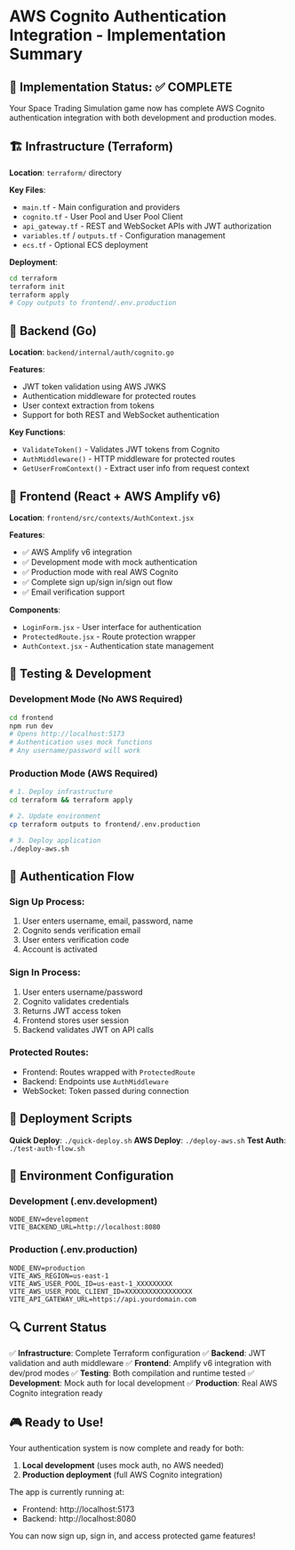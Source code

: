 # AWS Cognito Authentication Integration - Implementation Summary

## 🎯 Implementation Status: ✅ COMPLETE

Your Space Trading Simulation game now has complete AWS Cognito authentication integration with both development and production modes.

## 🏗️ Infrastructure (Terraform)

**Location**: `terraform/` directory

**Key Files**:
- `main.tf` - Main configuration and providers
- `cognito.tf` - User Pool and User Pool Client
- `api_gateway.tf` - REST and WebSocket APIs with JWT authorization
- `variables.tf` / `outputs.tf` - Configuration management
- `ecs.tf` - Optional ECS deployment

**Deployment**:
```bash
cd terraform
terraform init
terraform apply
# Copy outputs to frontend/.env.production
```

## 🔧 Backend (Go)

**Location**: `backend/internal/auth/cognito.go`

**Features**:
- JWT token validation using AWS JWKS
- Authentication middleware for protected routes
- User context extraction from tokens
- Support for both REST and WebSocket authentication

**Key Functions**:
- `ValidateToken()` - Validates JWT tokens from Cognito
- `AuthMiddleware()` - HTTP middleware for protected routes
- `GetUserFromContext()` - Extract user info from request context

## 🎨 Frontend (React + AWS Amplify v6)

**Location**: `frontend/src/contexts/AuthContext.jsx`

**Features**:
- ✅ AWS Amplify v6 integration
- ✅ Development mode with mock authentication
- ✅ Production mode with real AWS Cognito
- ✅ Complete sign up/sign in/sign out flow
- ✅ Email verification support

**Components**:
- `LoginForm.jsx` - User interface for authentication
- `ProtectedRoute.jsx` - Route protection wrapper
- `AuthContext.jsx` - Authentication state management

## 🧪 Testing & Development

### Development Mode (No AWS Required)
```bash
cd frontend
npm run dev
# Opens http://localhost:5173
# Authentication uses mock functions
# Any username/password will work
```

### Production Mode (AWS Required)
```bash
# 1. Deploy infrastructure
cd terraform && terraform apply

# 2. Update environment
cp terraform outputs to frontend/.env.production

# 3. Deploy application
./deploy-aws.sh
```

## 🔐 Authentication Flow

### Sign Up Process:
1. User enters username, email, password, name
2. Cognito sends verification email
3. User enters verification code
4. Account is activated

### Sign In Process:
1. User enters username/password
2. Cognito validates credentials
3. Returns JWT access token
4. Frontend stores user session
5. Backend validates JWT on API calls

### Protected Routes:
- Frontend: Routes wrapped with `ProtectedRoute`
- Backend: Endpoints use `AuthMiddleware`
- WebSocket: Token passed during connection

## 🚀 Deployment Scripts

**Quick Deploy**: `./quick-deploy.sh`
**AWS Deploy**: `./deploy-aws.sh`
**Test Auth**: `./test-auth-flow.sh`

## 📱 Environment Configuration

### Development (.env.development)
```
NODE_ENV=development
VITE_BACKEND_URL=http://localhost:8080
```

### Production (.env.production)
```
NODE_ENV=production
VITE_AWS_REGION=us-east-1
VITE_AWS_USER_POOL_ID=us-east-1_XXXXXXXXX
VITE_AWS_USER_POOL_CLIENT_ID=XXXXXXXXXXXXXXXXX
VITE_API_GATEWAY_URL=https://api.yourdomain.com
```

## 🔍 Current Status

✅ **Infrastructure**: Complete Terraform configuration
✅ **Backend**: JWT validation and auth middleware
✅ **Frontend**: Amplify v6 integration with dev/prod modes
✅ **Testing**: Both compilation and runtime tested
✅ **Development**: Mock auth for local development
✅ **Production**: Real AWS Cognito integration ready

## 🎮 Ready to Use!

Your authentication system is now complete and ready for both:
1. **Local development** (uses mock auth, no AWS needed)
2. **Production deployment** (full AWS Cognito integration)

The app is currently running at:
- Frontend: http://localhost:5173
- Backend: http://localhost:8080

You can now sign up, sign in, and access protected game features!
